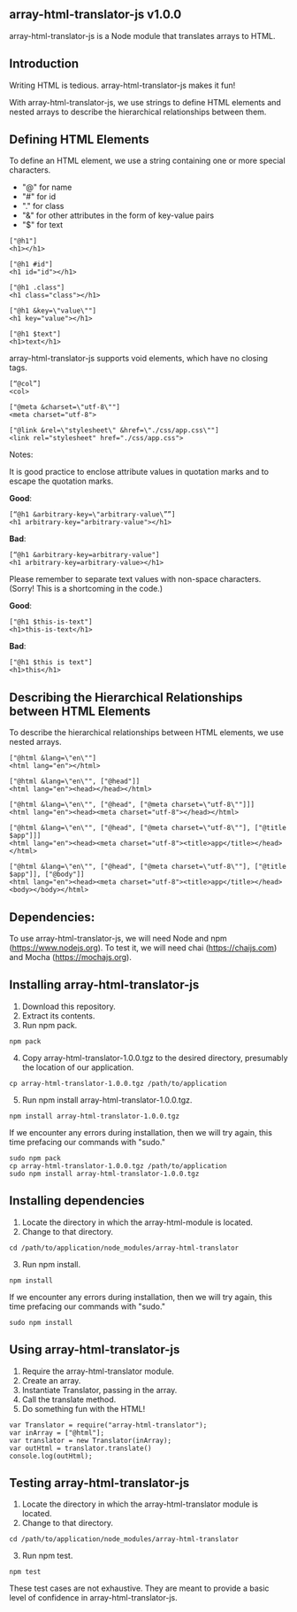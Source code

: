 ## array-html-translator-js v1.0.0

array-html-translator-js is a Node module that translates arrays to HTML.

## Introduction

Writing HTML is tedious.  array-html-translator-js makes it fun!

With array-html-translator-js, we use strings to define HTML elements and nested arrays to describe the hierarchical relationships between them.

## Defining HTML Elements

To define an HTML element, we use a string containing one or more special characters.

- "@" for name 
- "#" for id 
- "." for class
- "&" for other attributes in the form of key-value pairs
- "$" for text

```
["@h1"]
<h1></h1>

["@h1 #id"]
<h1 id="id"></h1>

["@h1 .class"]
<h1 class="class"></h1>

["@h1 &key=\"value\""]
<h1 key="value"></h1>

["@h1 $text"]
<h1>text</h1>
```

array-html-translator-js supports void elements, which have no closing tags.

```
[“@col”]
<col>

["@meta &charset=\"utf-8\""]
<meta charset="utf-8">

["@link &rel=\"stylesheet\" &href=\"./css/app.css\""] 
<link rel="stylesheet" href="./css/app.css">
```

Notes:

It is good practice to enclose attribute values in quotation marks and to escape the quotation marks.

__Good__:

```
[“@h1 &arbitrary-key=\"arbitrary-value\””] 
<h1 arbitrary-key="arbitrary-value"></h1>
```

__Bad__:

```
[“@h1 &arbitrary-key=arbitrary-value"]
<h1 arbitrary-key=arbitrary-value></h1>
```

Please remember to separate text values with non-space characters.  (Sorry!  This is a shortcoming in the code.) 

__Good__:

```
["@h1 $this-is-text"]
<h1>this-is-text</h1>
```

__Bad__:

```
["@h1 $this is text"]
<h1>this</h1>
```

## Describing the Hierarchical Relationships between HTML Elements

To describe the hierarchical relationships between HTML elements, we use nested arrays.

```
["@html &lang=\"en\""]
<html lang="en"></html>

["@html &lang=\"en\"", ["@head"]]
<html lang="en"><head></head></html>

["@html &lang=\"en\"", ["@head", ["@meta charset=\"utf-8\""]]]
<html lang="en"><head><meta charset="utf-8"></head></html>

["@html &lang=\"en\"", ["@head", ["@meta charset=\"utf-8\""], ["@title $app"]]]
<html lang="en"><head><meta charset="utf-8"><title>app</title></head></html>

["@html &lang=\"en\"", ["@head", ["@meta charset=\"utf-8\""], ["@title $app"]], ["@body"]]
<html lang="en"><head><meta charset="utf-8"><title>app</title></head><body></body></html>
```

## Dependencies:

To use array-html-translator-js, we will need Node and npm (https://www.nodejs.org).  To test it, we will need chai (https://chaijs.com) and Mocha (https://mochajs.org).


## Installing array-html-translator-js

1. Download this repository.
2. Extract its contents.
3. Run npm pack.

```
npm pack
```

4. Copy array-html-translator-1.0.0.tgz to the desired directory, presumably the location of our application.

```
cp array-html-translator-1.0.0.tgz /path/to/application
```

5. Run npm install array-html-translator-1.0.0.tgz.

```
npm install array-html-translator-1.0.0.tgz
```

If we encounter any errors during installation, then we will try again, this time prefacing our commands with "sudo."

```
sudo npm pack
cp array-html-translator-1.0.0.tgz /path/to/application
sudo npm install array-html-translator-1.0.0.tgz
```

## Installing dependencies

1. Locate the directory in which the array-html-module is located.
2. Change to that directory.

```
cd /path/to/application/node_modules/array-html-translator
```

3. Run npm install.

```
npm install
```

If we encounter any errors during installation, then we will try again, this time prefacing our commands with "sudo."

```
sudo npm install
```


## Using array-html-translator-js

1. Require the array-html-translator module.
2. Create an array.
3. Instantiate Translator, passing in the array.
4. Call the translate method.
5. Do something fun with the HTML!

```
var Translator = require("array-html-translator");
var inArray = ["@html"];
var translator = new Translator(inArray);
var outHtml = translator.translate()
console.log(outHtml);
```

## Testing array-html-translator-js

1. Locate the directory in which the array-html-translator module is located.
2. Change to that directory.

```
cd /path/to/application/node_modules/array-html-translator
```

3. Run npm test.

```
npm test
```

These test cases are not exhaustive.  They are meant to provide a basic level of confidence in array-html-translator-js.

